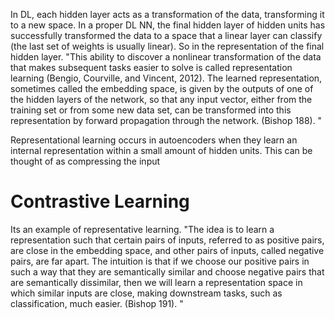 In DL, each hidden layer acts as a transformation of the data, transforming it to a new space. In a proper DL NN, the final hidden layer of hidden units has successfully transformed the data to a space that a linear layer can classify (the last set of weights is usually linear). So in the representation of the final hidden layer.
"This ability to discover a nonlinear transformation of the data that makes subsequent tasks easier to solve is called representation learning (Bengio, Courville, and Vincent, 2012). The learned representation, sometimes called the embedding space, is given by the outputs of one of the hidden layers of the network, so that any input vector, either from the training set or from some new data set, can be transformed into this representation by forward propagation through the network. (Bishop 188). "

Representational learning occurs in autoencoders when they learn an internal representation within a small amount of hidden units. This can be thought of as compressing the input

# Contrastive Learning
Its an example of representative learning.
"The idea is to learn a representation such that certain pairs of inputs, referred to as positive pairs, are close in the embedding space, and other pairs of inputs, called negative pairs, are far apart. The intuition is that if we choose our positive pairs in such a way that they are semantically similar and choose negative pairs that are semantically dissimilar, then we will learn a representation space in which similar inputs are close, making downstream tasks, such as classification, much easier. (Bishop 191). "
